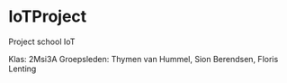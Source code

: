 # IoTProject
Project school IoT

Klas: 2Msi3A
Groepsleden: Thymen van Hummel, Sion Berendsen, Floris Lenting
